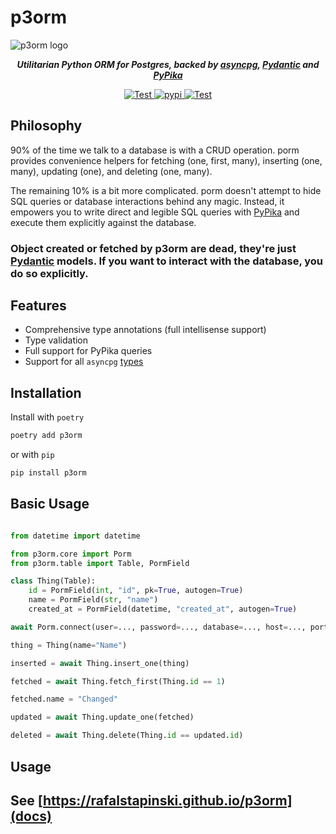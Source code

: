 # p3orm


<img src="https://rafalstapinski.github.io/p3orm/img/logo.svg" alt="p3orm logo" />

<p align="center"><strong><em>Utilitarian Python ORM for Postgres, backed by <a
                href="https://github.com/MagicStack/asyncpg">asyncpg</a>, <a
                href="https://github.com/samuelcolvin/pydantic">Pydantic</a> and <a
                href="https://github.com/kayak/pypika">PyPika</a></em></strong></p>

<p align="center">
    <a href="https://github.com/rafalstapinski/porm/actions/workflows/test.yml" target="_blank">
        <img src="https://github.com/rafalstapinski/porm/actions/workflows/test.yml/badge.svg" alt="Test" />
    </a>
    <a href="https://pypi.org/project/p3orm" target="_blank">
        <img src="https://img.shields.io/pypi/v/p3orm?color=%2334D058" alt="pypi" />
    </a>
    <a href="https://pypi.org/project/p3orm" target="_blank">
        <img src="https://img.shields.io/pypi/pyversions/p3orm?color=%23334D058" alt="Test" />
    </a>
</p>

<h2>Philosophy</h2>

90% of the time we talk to a database is with a CRUD operation. porm provides convenience helpers for fetching (one, first, many), inserting (one, many), updating (one), and deleting (one, many).

The remaining 10% is a bit more complicated. porm doesn't attempt to hide SQL queries or database interactions behind any magic. Instead, it empowers you to write direct and legible SQL queries with [PyPika](https://github.com/kayak/pypika) and execute them explicitly against the database.


### Object created or fetched by p3orm are dead, they're just [Pydantic](https://github.com/samuelcolvin/pydantic) models. If you want to interact with the database, you do so explicitly.

<h2>Features</h2>

- Comprehensive type annotations (full intellisense support)
- Type validation
- Full support for PyPika queries
- Support for all `asyncpg` [types](https://magicstack.github.io/asyncpg/current/usage.html#type-conversion)

<h2>
    Installation
</h2>

Install with `poetry`
```sh
poetry add p3orm
```

or with `pip`

```sh
pip install p3orm
```

<h2>Basic Usage</h2>

```python

from datetime import datetime

from p3orm.core import Porm
from p3orm.table import Table, PormField

class Thing(Table):
    id = PormField(int, "id", pk=True, autogen=True)
    name = PormField(str, "name")
    created_at = PormField(datetime, "created_at", autogen=True)

await Porm.connect(user=..., password=..., database=..., host=..., port=...)

thing = Thing(name="Name")

inserted = await Thing.insert_one(thing)

fetched = await Thing.fetch_first(Thing.id == 1)

fetched.name = "Changed"

updated = await Thing.update_one(fetched)

deleted = await Thing.delete(Thing.id == updated.id)
```

<h2 >Usage<h2>

See [https://rafalstapinski.github.io/p3orm](docs)
